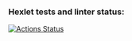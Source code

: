 ### Hexlet tests and linter status:
[![Actions Status](https://github.com/Douglas-san-anton/Proyecto-project-139/actions/workflows/hexlet-check.yml/badge.svg)](https://github.com/Douglas-san-anton/Proyecto-project-139/actions)